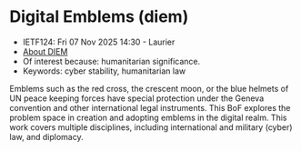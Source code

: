 # Digital Emblems (diem)
* <IETFschedule>IETF124: Fri 07 Nov 2025 14:30 - Laurier</IETFschedule>
* [About DIEM](https://datatracker.ietf.org/group/diem/about)
* Of interest because: humanitarian significance.
* Keywords: cyber stability, humanitarian law

Emblems such as the red cross, the crescent moon, or the blue helmets of UN peace keeping forces have special protection under the Geneva convention and other international legal instruments.  This BoF explores the problem space in creation and adopting emblems in the digital realm. This work covers multiple disciplines, including international and military (cyber) law, and diplomacy.